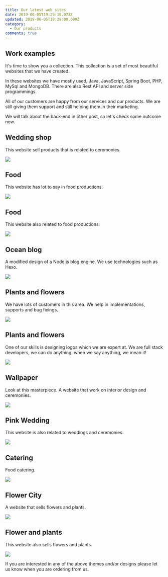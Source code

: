```yaml
---
title: Our latest web sites
date: 2019-06-05T19:29:18.073Z
updated: 2019-06-05T19:29:00.000Z
category:
  - Our products
comments: true
---
```

## **Work examples**

It's time to show you a collection. This collection is a set of most beautiful websites that we have created. 

In these websites we have mostly used, Java, JavaScript, Spring Boot, PHP, MySql and MongoDB. There are also Rest API and server side programmings.

All of our customers are happy from our services and our products. We are still giving them support and still helping them in their marketing.

We will talk about the back-end in other post, so let's check some outcome now.

## **Wedding shop**

This website sell products that is related to ceremonies.

![](/images/10.png)

## **Food**

This website has lot to say in food productions.

![](/images/11.png)

## **Food**

This website also related to food productions.

![](/images/2.png)

## **Ocean blog**

A modified design of a Node.js blog engine. We use technologies such as Hexo.

![](/images/3.png)

## **Plants and flowers**

We have lots of customers in this area. We help in implementations, supports and bug fixings.

![](/images/4.png)

## **Plants and flowers**

One of our skills is designing logos which we are expert at. We are full stack developers, we can do anything, when we say anything, we mean it!

![](/images/5.png)

## **Wallpaper**

Look at this masterpiece. A website that work on interior design and ceremonies.

![](/images/6.png)

## **Pink Wedding**

This website is also related to weddings and ceremonies.

![](/images/7.png)

## **Catering**

Food catering.

![](/images/8.png)

## **Flower City**

A website that sells flowers and plants.

![](/images/9.png)

## **Flower and plants**

This website also sells flowers and plants.

![](/images/1.png)

If you are interested in any of the above themes and/or designs please let us know when you are ordering from us.
